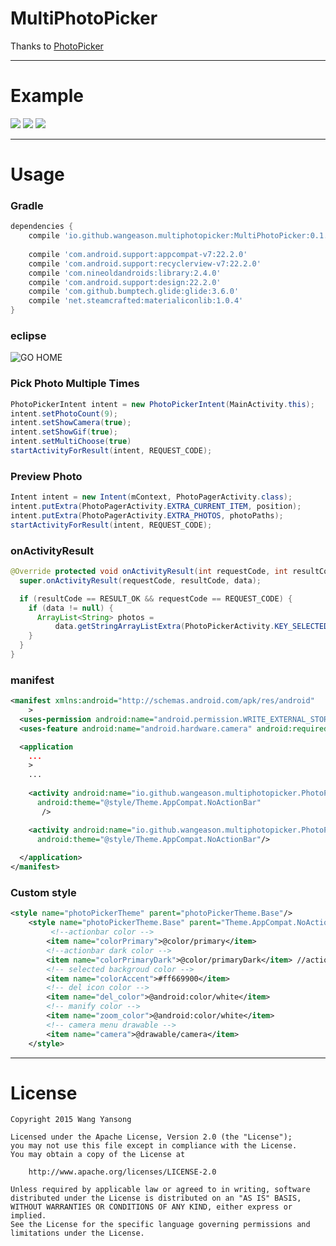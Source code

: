 # MultiPhotoPicker

Thanks to [PhotoPicker](https://github.com/donglua/PhotoPicker)

---

# Example
![](https://github.com/wangeason/MultiPhotoPicker/blob/master/pic/Screenshot_2015-09-28-17-38-58.png)
![](https://github.com/wangeason/MultiPhotoPicker/blob/master/pic/Screenshot_2015-09-28-17-39-16.png)
![](https://github.com/wangeason/MultiPhotoPicker/blob/master/pic/Screenshot_2015-09-28-17-39-31.png)

---

# Usage

### Gradle

```groovy
dependencies {
    compile 'io.github.wangeason.multiphotopicker:MultiPhotoPicker:0.1.0@aar'
    
    compile 'com.android.support:appcompat-v7:22.2.0'
    compile 'com.android.support:recyclerview-v7:22.2.0'
    compile 'com.nineoldandroids:library:2.4.0'
    compile 'com.android.support:design:22.2.0'
    compile 'com.github.bumptech.glide:glide:3.6.0'
    compile 'net.steamcrafted:materialiconlib:1.0.4'
}
```

### eclipse
![GO HOME](https://github.com/wangeason/MultiPhotoPicker/blob/master/pic/5e9a81dbgw1eu90m08v86j20dw09a3yu.jpg)

### Pick Photo Multiple Times
```java
PhotoPickerIntent intent = new PhotoPickerIntent(MainActivity.this);
intent.setPhotoCount(9);
intent.setShowCamera(true);
intent.setShowGif(true);
intent.setMultiChoose(true)
startActivityForResult(intent, REQUEST_CODE);
```

### Preview Photo

```java
Intent intent = new Intent(mContext, PhotoPagerActivity.class);
intent.putExtra(PhotoPagerActivity.EXTRA_CURRENT_ITEM, position);
intent.putExtra(PhotoPagerActivity.EXTRA_PHOTOS, photoPaths);
startActivityForResult(intent, REQUEST_CODE);
```

### onActivityResult
```java
@Override protected void onActivityResult(int requestCode, int resultCode, Intent data) {
  super.onActivityResult(requestCode, resultCode, data);

  if (resultCode == RESULT_OK && requestCode == REQUEST_CODE) {
    if (data != null) {
      ArrayList<String> photos = 
          data.getStringArrayListExtra(PhotoPickerActivity.KEY_SELECTED_PHOTOS);
    }
  }
}
```

### manifest
```xml
<manifest xmlns:android="http://schemas.android.com/apk/res/android"
    >
  <uses-permission android:name="android.permission.WRITE_EXTERNAL_STORAGE"/>
  <uses-feature android:name="android.hardware.camera" android:required="true" />

  <application
    ...
    >
    ...
    
    <activity android:name="io.github.wangeason.multiphotopicker.PhotoPickerActivity"
      android:theme="@style/Theme.AppCompat.NoActionBar" 
       />

    <activity android:name="io.github.wangeason.multiphotopicker.PhotoPagerActivity"
      android:theme="@style/Theme.AppCompat.NoActionBar"/>
    
  </application>
</manifest>
```
### Custom style
```xml
<style name="photoPickerTheme" parent="photoPickerTheme.Base"/>
    <style name="photoPickerTheme.Base" parent="Theme.AppCompat.NoActionBar">
    	 <!--actionbar color -->
        <item name="colorPrimary">@color/primary</item> 
        <!--actionbar dark color -->
        <item name="colorPrimaryDark">@color/primaryDark</item> //actionbar color
        <!-- selected backgroud color -->
        <item name="colorAccent">#ff669900</item>
        <!-- del icon color -->
        <item name="del_color">@android:color/white</item>
        <!-- manify color -->
        <item name="zoom_color">@android:color/white</item>
        <!-- camera menu drawable -->
        <item name="camera">@drawable/camera</item>
    </style>
```

---


# License

    Copyright 2015 Wang Yansong

    Licensed under the Apache License, Version 2.0 (the "License");
    you may not use this file except in compliance with the License.
    You may obtain a copy of the License at

        http://www.apache.org/licenses/LICENSE-2.0

    Unless required by applicable law or agreed to in writing, software
    distributed under the License is distributed on an "AS IS" BASIS,
    WITHOUT WARRANTIES OR CONDITIONS OF ANY KIND, either express or implied.
    See the License for the specific language governing permissions and
    limitations under the License.